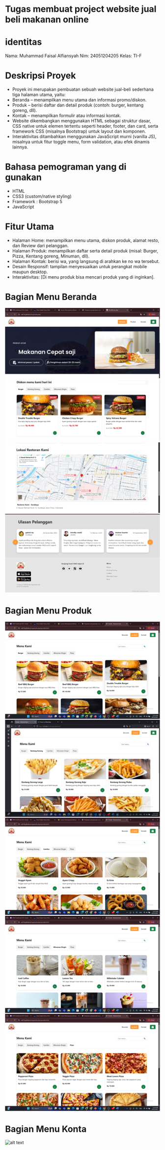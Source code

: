 # Tugas membuat project website jual beli makanan online #

# identitas #
Nama: Muhammad Faisal Alfiansyah
Nim: 24051204205
Kelas: TI-F

# Deskripsi Proyek #
- Proyek ini merupakan pembuatan sebuah website jual-beli sederhana  tiga halaman utama, yaitu:
- Beranda – menampilkan menu utama dan informasi promo/diskon.
- Produk – berisi daftar dan detail produk (contoh: burger, kentang goreng, dll).
- Kontak – menampilkan formulir atau informasi kontak.
- Website dikembangkan menggunakan HTML sebagai struktur dasar, CSS native untuk elemen tertentu seperti header, footer, dan card, serta framework CSS (misalnya Bootstrap) untuk layout dan komponen.
- Interaktivitas ditambahkan menggunakan JavaScript murni (vanilla JS), misalnya untuk fitur toggle menu, form validation, atau efek dinamis lainnya.

# Bahasa pemograman yang di gunakan #
- HTML
- CSS3 (custom/native styling)
- Framework :  Bootstrap 5
- JavaScript 

# Fitur Utama #
- Halaman Home: menampilkan menu utama, diskon produk, alamat resto, dan Review dari pelanggan.
- Halaman Produk: menampilkan daftar serta detail produk (misal: Burger, Pizza, Kentang goreng, Minuman, dll).
- Halaman Kontak: berisi wa, yang langsung di arahkan ke no wa tersebut.
- Desain Responsif: tampilan menyesuaikan untuk perangkat mobile maupun desktop.
- Interaktivitas: [Di menu produk bisa mencari produk yang di inginkan].

# Bagian Menu Beranda #
![alt text](https://github.com/sal156/tugaswebsite.pbp/blob/main/1._Menu_Beranda/beranda%201.png?raw=true)
![alt text](https://github.com/sal156/tugaswebsite.pbp/blob/main/1._Menu_Beranda/beranda%202.png?raw=true)
![alt text](https://github.com/sal156/tugaswebsite.pbp/blob/main/1._Menu_Beranda/beranda%203.png?raw=true)
![alt text](https://github.com/sal156/tugaswebsite.pbp/blob/main/1._Menu_Beranda/beranda%204.png?raw=true)

# Bagian Menu Produk #
![alt text](https://github.com/sal156/tugaswebsite.pbp/blob/main/2.Menu_produk/produk%201.png?raw=true)
![alt text](https://github.com/sal156/tugaswebsite.pbp/blob/main/2.Menu_produk/produk%202.png?raw=true)
![alt text](https://github.com/sal156/tugaswebsite.pbp/blob/main/2.Menu_produk/produk%203.png?raw=true)
![alt text](https://github.com/sal156/tugaswebsite.pbp/blob/main/2.Menu_produk/produk%204.png?raw=true)
![alt text](https://github.com/sal156/tugaswebsite.pbp/blob/main/2.Menu_produk/produk%205.png?raw=true)

# Bagian Menu Konta #
![alt text](?raw=true)
